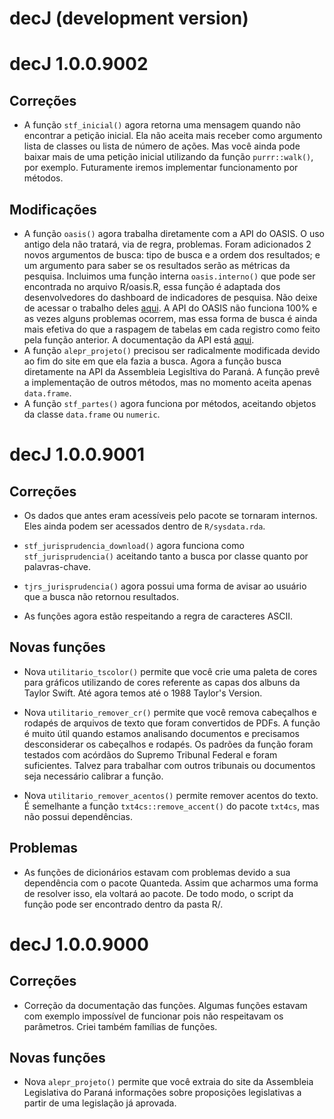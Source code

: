 # decJ (development version)

# decJ 1.0.0.9002

## Correções

* A função `stf_inicial()` agora retorna uma mensagem quando não encontrar a petição inicial. Ela não aceita mais receber como argumento lista de classes ou lista de número de ações. Mas você ainda pode baixar mais de uma petição inicial utilizando da função `purrr::walk()`, por exemplo. Futuramente iremos implementar funcionamento por métodos.

## Modificações

* A função `oasis()` agora trabalha diretamente com a API do OASIS. O uso antigo dela não tratará, via de regra, problemas. Foram adicionados 2 novos argumentos de busca: tipo de busca e a ordem dos resultados; e um argumento para saber se os resultados serão as métricas da pesquisa. Incluimos uma função interna `oasis.interno()` que pode ser encontrada no arquivo R/oasis.R, essa função é adaptada dos desenvolvedores do dashboard de indicadores de pesquisa. Não deixe de acessar o trabalho deles [aqui](https://github.com/projetos-codic-ibict/Indicadores-oasisbr). A API do OASIS não funciona 100% e as vezes alguns problemas ocorrem, mas essa forma de busca é ainda mais efetiva do que a raspagem de tabelas em cada registro como feito pela função anterior. A documentação da API está [aqui](https://oasisbr.ibict.br/vufind/swagger-ui/).
* A função `alepr_projeto()` precisou ser radicalmente modificada devido ao fim do site em que ela fazia a busca. Agora a função busca diretamente na API da Assembleia Legisltiva do Paraná. A função prevê a implementação de outros métodos, mas no momento aceita apenas `data.frame`. 
* A função `stf_partes()` agora funciona por métodos, aceitando objetos da classe `data.frame` ou `numeric`.

# decJ 1.0.0.9001

## Correções

* Os dados que antes eram acessíveis pelo pacote se tornaram internos. Eles ainda podem ser acessados dentro de `R/sysdata.rda`.

* `stf_jurisprudencia_download()` agora funciona como `stf_jurisprudencia()` aceitando tanto a busca por classe quanto por palavras-chave.

* `tjrs_jurisprudencia()` agora possui uma forma de avisar ao usuário que a busca não retornou resultados. 

* As funções agora estão respeitando a regra de caracteres ASCII.

## Novas funções

* Nova `utilitario_tscolor()` permite que você crie uma paleta de cores para gráficos utilizando de cores referente as capas dos albuns da Taylor Swift. Até agora temos até o 1988 Taylor's Version. 

* Nova `utilitario_remover_cr()` permite que você remova cabeçalhos e rodapés de arquivos de texto que foram convertidos de PDFs. A função é muito útil quando estamos analisando documentos e precisamos desconsiderar os cabeçalhos e rodapés. Os padrões da função foram testados com acórdãos do Supremo Tribunal Federal e foram suficientes. Talvez para trabalhar com outros tribunais ou documentos seja necessário calibrar a função.

* Nova `utilitario_remover_acentos()` permite remover acentos do texto. É semelhante a função `txt4cs::remove_accent()` do pacote `txt4cs`, mas não possui dependências.

## Problemas

* As funções de dicionários estavam com problemas devido a sua dependência com o pacote Quanteda. Assim que acharmos uma forma de resolver isso, ela voltará ao pacote. De todo modo, o script da função pode ser encontrado dentro da pasta R/. 

# decJ 1.0.0.9000

## Correções

* Correção da documentação das funções. Algumas funções estavam com exemplo impossível de funcionar pois não respeitavam os parâmetros. Criei também famílias de funções.

## Novas funções

* Nova `alepr_projeto()` permite que você extraia do site da Assembleia Legislativa do Paraná informações sobre proposições legislativas a partir de uma legislação já aprovada.
